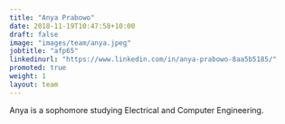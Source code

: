 ```yaml
---
title: "Anya Prabowo"
date: 2018-11-19T10:47:58+10:00
draft: false
image: "images/team/anya.jpeg"
jobtitle: "afp65"
linkedinurl: "https://www.linkedin.com/in/anya-prabowo-8aa5b5185/"
promoted: true
weight: 1
layout: team
---
```


Anya is a sophomore studying Electrical and Computer Engineering.
